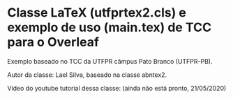 # Classe LaTeX (utfprtex2.cls) e exemplo de uso (main.tex) de TCC para o Overleaf


Exemplo baseado no TCC da UTFPR câmpus Pato Branco (UTFPR-PB).


Autor da classe: Lael Silva, baseado na classe abntex2.


Vídeo do youtube tutorial dessa classe: (ainda não está pronto, 21/05/2020)
